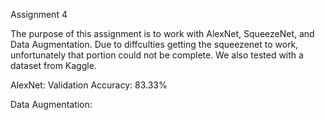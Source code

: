 Assignment 4

The purpose of this assignment is to work with AlexNet, SqueezeNet, and Data Augmentation. Due to diffculties getting the squeezenet to work, unfortunately that portion could not be complete. We also tested with a dataset from Kaggle.

AlexNet:
  Validation Accuracy: 83.33%

Data Augmentation:
  
